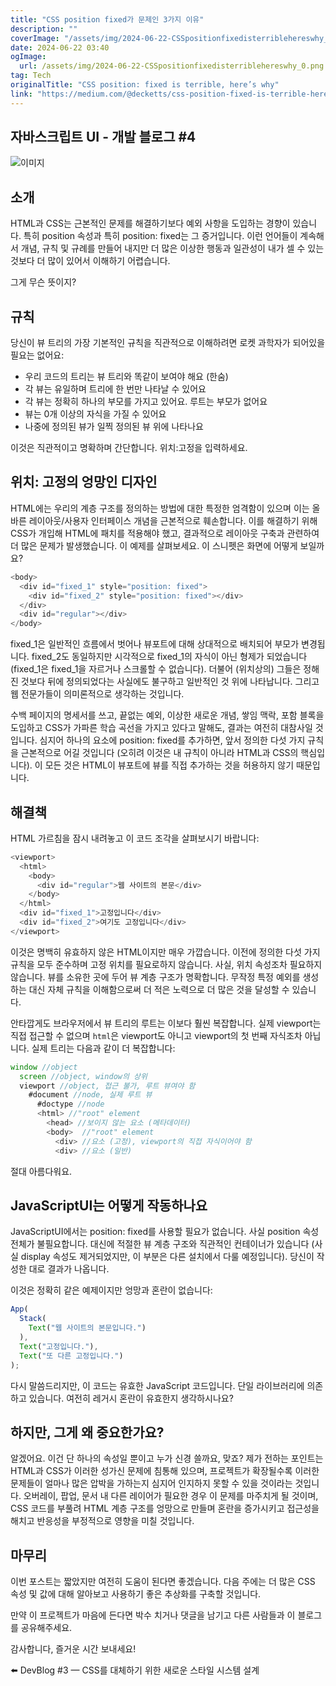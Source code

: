 ```yaml
---
title: "CSS position fixed가 문제인 3가지 이유"
description: ""
coverImage: "/assets/img/2024-06-22-CSSpositionfixedisterriblehereswhy_0.png"
date: 2024-06-22 03:40
ogImage: 
  url: /assets/img/2024-06-22-CSSpositionfixedisterriblehereswhy_0.png
tag: Tech
originalTitle: "CSS position: fixed is terrible, here’s why"
link: "https://medium.com/@decketts/css-position-fixed-is-terrible-heres-why-a9b0a87bf154"
---
```



## 자바스크립트 UI - 개발 블로그 #4

![이미지](/assets/img/2024-06-22-CSSpositionfixedisterriblehereswhy_0.png)

## 소개

HTML과 CSS는 근본적인 문제를 해결하기보다 예외 사항을 도입하는 경향이 있습니다. 특히 position 속성과 특히 position: fixed는 그 증거입니다. 이런 언어들이 계속해서 개념, 규칙 및 규례를 만들어 내지만 더 많은 이상한 행동과 일관성이 내가 셀 수 있는 것보다 더 많이 있어서 이해하기 어렵습니다.

<div class="content-ad"></div>

그게 무슨 뜻이지?

## 규칙

당신이 뷰 트리의 가장 기본적인 규칙을 직관적으로 이해하려면 로켓 과학자가 되어있을 필요는 없어요:

- 우리 코드의 트리는 뷰 트리와 똑같이 보여야 해요 (한숨)
- 각 뷰는 유일하며 트리에 한 번만 나타날 수 있어요
- 각 뷰는 정확히 하나의 부모를 가지고 있어요. 루트는 부모가 없어요
- 뷰는 0개 이상의 자식을 가질 수 있어요
- 나중에 정의된 뷰가 일찍 정의된 뷰 위에 나타나요

<div class="content-ad"></div>

이것은 직관적이고 명확하며 간단합니다. 위치:고정을 입력하세요.

## 위치: 고정의 엉망인 디자인

HTML에는 우리의 계층 구조를 정의하는 방법에 대한 특정한 엄격함이 있으며 이는 올바른 레이아웃/사용자 인터페이스 개념을 근본적으로 훼손합니다. 이를 해결하기 위해 CSS가 개입해 HTML에 패치를 적용해야 했고, 결과적으로 레이아웃 구축과 관련하여 더 많은 문제가 발생했습니다. 이 예제를 살펴보세요. 이 스니펫은 화면에 어떻게 보일까요?

```js
<body>
  <div id="fixed_1" style="position: fixed">
    <div id="fixed_2" style="position: fixed"></div>
  </div>
  <div id="regular"></div>
</body>
```  

<div class="content-ad"></div>

fixed_1은 일반적인 흐름에서 벗어나 뷰포트에 대해 상대적으로 배치되어 부모가 변경됩니다. fixed_2도 동일하지만 시각적으로 fixed_1의 자식이 아닌 형제가 되었습니다 (fixed_1은 fixed_1을 자르거나 스크롤할 수 없습니다). 더불어 (위치상의) 그들은 정해진 것보다 뒤에 정의되었다는 사실에도 불구하고 일반적인 것 위에 나타납니다. 그리고 웹 전문가들이 의미론적으로 생각하는 것입니다.

수백 페이지의 명세서를 쓰고, 끝없는 예외, 이상한 새로운 개념, 쌓임 맥락, 포함 블록을 도입하고 CSS가 가파른 학습 곡선을 가지고 있다고 말해도, 결과는 여전히 대참사일 것입니다. 심지어 하나의 요소에 position: fixed를 추가하면, 앞서 정의한 다섯 가지 규칙을 근본적으로 어길 것입니다 (오히려 이것은 내 규칙이 아니라 HTML과 CSS의 핵심입니다). 이 모든 것은 HTML이 뷰포트에 뷰를 직접 추가하는 것을 허용하지 않기 때문입니다.

## 해결책

HTML 가르침을 잠시 내려놓고 이 코드 조각을 살펴보시기 바랍니다:

<div class="content-ad"></div>

```js
<viewport>
  <html>
    <body>
      <div id="regular">웹 사이트의 본문</div>
    </body>
  </html>
  <div id="fixed_1">고정입니다</div>
  <div id="fixed_2">여기도 고정입니다</div>
</viewport>
```

이것은 명백히 유효하지 않은 HTML이지만 매우 가깝습니다. 이전에 정의한 다섯 가지 규칙을 모두 준수하며 고정 위치를 필요로하지 않습니다. 사실, 위치 속성조차 필요하지 않습니다. 뷰를 소유한 곳에 두어 뷰 계층 구조가 명확합니다. 무작정 특정 예외를 생성하는 대신 자체 규칙을 이해함으로써 더 적은 노력으로 더 많은 것을 달성할 수 있습니다.

안타깝게도 브라우저에서 뷰 트리의 루트는 이보다 훨씬 복잡합니다. 실제 viewport는 직접 접근할 수 없으며 `html`은 viewport도 아니고 viewport의 첫 번째 자식조차 아닙니다. 실제 트리는 다음과 같이 더 복잡합니다:

```js
window //object
  screen //object, window의 상위
  viewport //object, 접근 불가, 루트 뷰여야 함
    #document //node, 실제 루트 뷰
      #doctype //node
      <html> //"root" element
        <head> //보이지 않는 요소 (메타데이터)
        <body>  //"root" element
          <div> //요소 (고정), viewport의 직접 자식이어야 함
          <div> //요소 (일반)
```

<div class="content-ad"></div>

절대 아름다워요.

## JavaScriptUI는 어떻게 작동하나요

JavaScriptUI에서는 position: fixed를 사용할 필요가 없습니다. 사실 position 속성 전체가 불필요합니다. 대신에 적절한 뷰 계층 구조와 직관적인 컨테이너가 있습니다 (사실 display 속성도 제거되었지만, 이 부분은 다른 설치에서 다룰 예정입니다). 당신이 작성한 대로 결과가 나옵니다.

이것은 정확히 같은 예제이지만 엉망과 혼란이 없습니다:

<div class="content-ad"></div>

```js
App(
  Stack(
    Text("웹 사이트의 본문입니다.")
  ),
  Text("고정입니다."),
  Text("또 다른 고정입니다.")
);
```

다시 말씀드리지만, 이 코드는 유효한 JavaScript 코드입니다. 단일 라이브러리에 의존하고 있습니다. 여전히 레거시 혼란이 유효한지 생각하시나요?

## 하지만, 그게 왜 중요한가요?

알겠어요. 이건 단 하나의 속성일 뿐이고 누가 신경 쓸까요, 맞죠? 제가 전하는 포인트는 HTML과 CSS가 이러한 성가신 문제에 침통해 있으며, 프로젝트가 확장될수록 이러한 문제들이 얼마나 많은 압박을 가하는지 심지어 인지하지 못할 수 있을 것이라는 것입니다. 오버레이, 팝업, 문서 내 다른 레이어가 필요한 경우 이 문제를 마주치게 될 것이며, CSS 코드를 부풀려 HTML 계층 구조를 엉망으로 만들며 혼란을 증가시키고 접근성을 해치고 반응성을 부정적으로 영향을 미칠 것입니다.

<div class="content-ad"></div>

## 마무리

이번 포스트는 짧았지만 여전히 도움이 된다면 좋겠습니다. 다음 주에는 더 많은 CSS 속성 및 값에 대해 알아보고 사용하기 좋은 추상화를 구축할 것입니다.

만약 이 프로젝트가 마음에 든다면 박수 치거나 댓글을 남기고 다른 사람들과 이 블로그를 공유해주세요.

감사합니다, 즐거운 시간 보내세요!

<div class="content-ad"></div>

⬅️ DevBlog #3 — CSS를 대체하기 위한 새로운 스타일 시스템 설계
